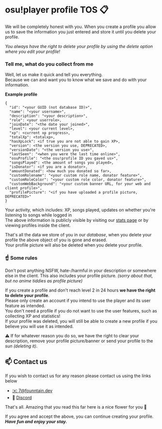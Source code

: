# osu!player profile TOS 📋
We will be completely honest with you. When you create a profile you allow us to save the information you just entered and store it until you delete your profile.

*You always have the right to delete your profile by using the delete option where you edit your profile!*

### Tell me, what do you collect from me 
Well, let us make it quick and tell you everything.  
Because we can and want you to know what we save and do with your information.

**Example profile**
```
{
  "id": "<your GUID (not database ID)>",
  "name": "<your username>",
  "description": "<your description>",
  "role": <your userrole>,
  "joinDate": "<the date your joined>",
  "level": <your current level>,
  "xp": <current xp progress>,
  "totalXp": <totalxp>,
  "hasXpLock": <if true you are not able to gain XP>,
  "version": <the version you use, DEPRECATED>,
  "versionDate": "<the version you use>",
  "lastSeen": "<when you were the last time online>",
  "osuProfile": "<the osu!profile ID you gaved us>",
  "songsPlayed": <the amount of songs you played>,
  "isDonator": <if you are a donator>,
  "amountDonated": <how much you donated so far>,
  "customRolename": "<your custom role name, donator feature>",
  "customRoleColor": "<your custom role color, donator feature>",
  "customWebBackground": "<your custom banner URL, for your web and client profile>",
  "profilePicture": "<if you have uploaded a profile picture, DEPRECATED>"
}
```
Your activity, which includes: XP, songs played, updates on whether you're listening to songs while logged in  
The above information is publicly visible by visiting our [stats page](https://stats.founntain.dev) or by viewing profiles inside the client.

That's all the data we store of you in our *database*, when you delete your profile the above object of you is gone and erased.  
Your profile picture will also be deleted when you delete your profile.

### ☝️ Some rules
Don't post anything NSFW, hate-/harmful in your description or somewhere else in the client. This also includes your profile picture. *(sorry about that, but no anime tiddies as profile picture)*  

If you create a profile and don't reach level 2 in 24 hours **we have the right to delete your profile**.  
Please only create an account if you intend to use the player and its user feature as intended.  
You don't need a profile if you do not want to use the user features, such as collecting XP and statistics!  
If your profile was deleted, you will still be able to create a new profile if you believe you will use it as intended.  

⚠️ If for whatever reason you do so, we have the right to clear your description, remove your profile picture/banner or send your profile to the *sun (deleting it)*.

## 📫 Contact us
If you wish to contact us for any reason please contact us using the links below
- [✉️ 7@founntain.dev](mailto:7@founntain.dev)
- 📣 [Discord](https://discord.gg/RJQSc5B)

That's all. Amazing that you read this far here is a nice flower for you 🌺

If you agree and accept the above, you can continue creating your profile.  
***Have fun and enjoy your stay.***
